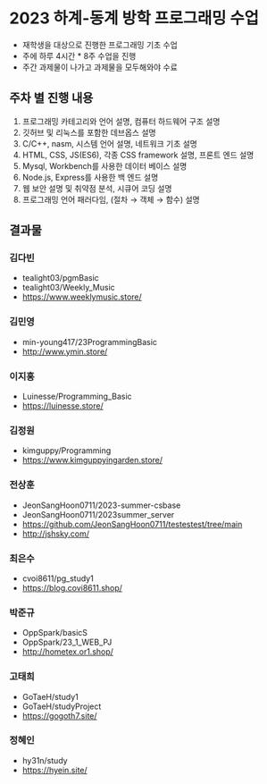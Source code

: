 # 2023 하계-동계 방학 프로그래밍 수업

- 재학생을 대상으로 진행한 프로그래밍 기초 수업
- 주에 하루 4시간 * 8주 수업을 진행
- 주간 과제물이 나가고 과제물을 모두해와야 수료

## 주차 별 진행 내용

1. 프로그래밍 카테고리와 언어 설명, 컴퓨터 하드웨어 구조 설명
2. 깃허브 및 리눅스를 포함한 데브옵스 설명
3. C/C++, nasm, 시스템 언어 설명, 네트워크 기초 설명
4. HTML, CSS, JS(ES6), 각종 CSS framework 설명, 프론트 엔드 설명
5. Mysql, Workbench를 사용한 데이터 베이스 설명
6. Node.js, Express를 사용한 백 엔드 설명
7. 웹 보안 설명 및 취약점 분석, 시큐어 코딩 설명
8. 프로그래밍 언어 패러다임, (절차 → 객체 → 함수) 설명

## 결과물

### 김다빈
- tealight03/pgmBasic
- tealight03/Weekly_Music
- https://www.weeklymusic.store/
### 김민영
- min-young417/23ProgrammingBasic
- http://www.ymin.store/
### 이지홍
- Luinesse/Programming_Basic
- https://luinesse.store/
### 김정원
- kimguppy/Programming
- https://www.kimguppyingarden.store/
### 전상훈
- JeonSangHoon0711/2023-summer-csbase
- JeonSangHoon0711/2023summer_server
- https://github.com/JeonSangHoon0711/testestest/tree/main
- http://jshsky.com/
### 최은수
- cvoi8611/pg_study1
- https://blog.covi8611.shop/
### 박준규
- OppSpark/basicS
- OppSpark/23_1_WEB_PJ
- http://hometex.or1.shop/
### 고태희
- GoTaeH/study1
- GoTaeH/studyProject
- https://gogoth7.site/
### 정혜인
- hy31n/study
- https://hyein.site/
